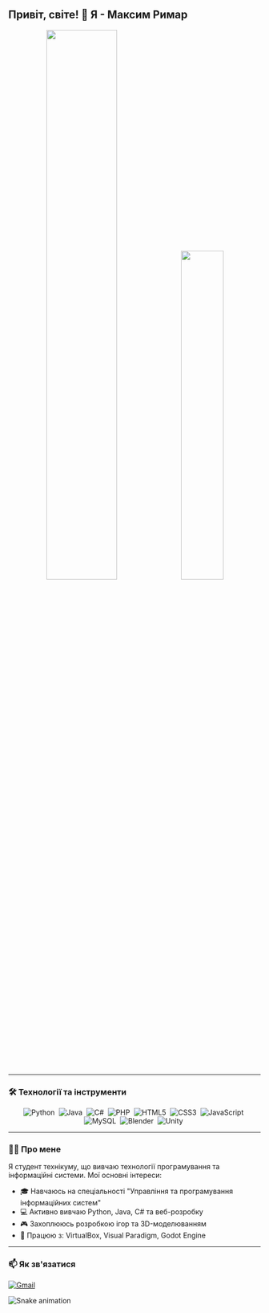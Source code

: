 ## Привіт, світе! 👋 Я - Максим Римар

<p align="center">
  <img width="53%" src="https://github-readme-stats.vercel.app/api?username=xaxsd&show_icons=true&theme=blueberry&include_all_commits=true&count_private=true&hide_border=true&rank_icon=github"/>
  <img width="41%" src="https://github-readme-stats.vercel.app/api/top-langs/?username=xaxsd&layout=compact&langs_count=8&theme=blueberry&hide_border=true"/>
</p>

---

### 🛠 Технології та інструменти

<p align="center">
  <img src="https://img.shields.io/badge/Python-3776AB?style=for-the-badge&logo=python&logoColor=white" alt="Python"/>&nbsp;
  <img src="https://img.shields.io/badge/Java-ED8B00?style=for-the-badge&logo=openjdk&logoColor=white" alt="Java"/>&nbsp;
  <img src="https://img.shields.io/badge/C%23-239120?style=for-the-badge&logo=c-sharp&logoColor=white" alt="C#"/>&nbsp;
  <img src="https://img.shields.io/badge/PHP-777BB4?style=for-the-badge&logo=php&logoColor=white" alt="PHP"/>&nbsp;
  <img src="https://img.shields.io/badge/HTML5-E34F26?style=for-the-badge&logo=html5&logoColor=white" alt="HTML5"/>&nbsp;
  <img src="https://img.shields.io/badge/CSS3-1572B6?style=for-the-badge&logo=css3&logoColor=white" alt="CSS3"/>&nbsp;
  <img src="https://img.shields.io/badge/JavaScript-F7DF1E?style=for-the-badge&logo=javascript&logoColor=black" alt="JavaScript"/>&nbsp;
  <img src="https://img.shields.io/badge/MySQL-4479A1?style=for-the-badge&logo=mysql&logoColor=white" alt="MySQL"/>&nbsp;
  <img src="https://img.shields.io/badge/Blender-F5792A?style=for-the-badge&logo=blender&logoColor=white" alt="Blender"/>&nbsp;
  <img src="https://img.shields.io/badge/Unity-FFFFFF?style=for-the-badge&logo=unity&logoColor=black" alt="Unity"/>&nbsp;
</p>

---

### 👨‍💻 Про мене

Я студент технікуму, що вивчаю технології програмування та інформаційні системи. Мої основні інтереси:
- 🎓 Навчаюсь на спеціальності "Управління та програмування інформаційних систем"
- 💻 Активно вивчаю Python, Java, C# та веб-розробку
- 🎮 Захоплююсь розробкою ігор та 3D-моделюванням
- 🔧 Працюю з: VirtualBox, Visual Paradigm, Godot Engine

---

### 📫 Як зв'язатися

<p align="left">
  <a href="mailto:xaxsdxaxsd76@gmail.com" target="_blank">
    <img src="https://img.shields.io/badge/Gmail-D14836?style=for-the-badge&logo=gmail&logoColor=white" alt="Gmail"/>
  </a>
</p>

![Snake animation](https://github.com/xaxsd/xaxsd/blob/output/github-contribution-grid-snake.svg)
